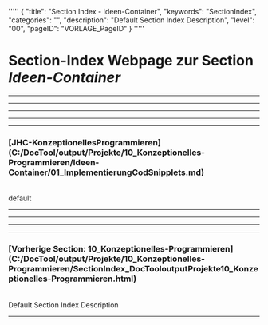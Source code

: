 '''''
{
"title": "Section Index - Ideen-Container",
"keywords": "SectionIndex",
"categories": "",
"description": "Default Section Index Description",
"level": "00",
"pageID": "VORLAGE_PageID"
}
'''''


<h1>Section-Index Webpage zur Section <i>Ideen-Container</i></h1>

<hr><hr><hr><hr><hr>


<h3>[JHC-KonzeptionellesProgrammieren](C:/DocTool/output/Projekte/10_Konzeptionelles-Programmieren/Ideen-Container/01_ImplementierungCodSnipplets.md)</h3><br>default<hr><hr><hr><hr><h3>[Vorherige Section: 10_Konzeptionelles-Programmieren](C:/DocTool/output/Projekte/10_Konzeptionelles-Programmieren/SectionIndex_DocTooloutputProjekte10_Konzeptionelles-Programmieren.html)</h3><br>Default Section Index Description<hr>
